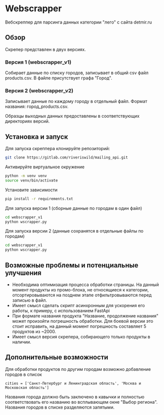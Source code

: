 
# Webscrapper 

Вебскреппер для парсинга данных категории "лего" с сайта detmir.ru



## Обзор

Скрепер представлен в двух версиях.
### Версия 1 (webscrapper_v1)
Собирает данные по списку городов, записывает в общий csv файл products.csv. В файле присутствует графа "Город".

### Версия 2 (webscrapper_v2)
Записывает данные по каждому городу в отдельный файл. Формат названия: город_products.csv.


Образцы выходных данных предоставлены в соответствующих директориях версий.


## Установка и запуск

Для запуска скреппера клонируйте репозиторий:

```bash
git clone https://gitlab.com/riveriswild/mailing_api.git
```

Активируйте виртуальное окружение
```bash
python -m venv venv  
source venv/bin/activate
```
Установите зависимости
```bash
pip install -r requirements.txt
```

Для запуска версии 1 (сборные данные по городам в один файл)

```bash
cd webscrapper_v1
python wscrapper.py

```
Для запуска версии 2 (данные сохранятся в отдельные файлы по городам)

```bash
cd webscrapper_v1
python wscrapper.py

```

## Возможные проблемы и потенциальные улучшения

- Необходима оптимизация процесса обработки страницы. На данный момент продукты из промо-блока, не относящиеся к категории, отсортировываются на позднем этапе отфильтровываются перед записью в файл.
- Имеет смысл сделать скрипт асинхронным для ускорения его работы, к примеру, с использованием FastApi
- При формате названия продукта "Название, продолжение названия" может произойти погрешность обработки. Для боевой версии это стоит исправить, на данный момент погрешность составляет 5 продуктов из ~2000.
- Имеет смысл версия скрепера, собирающего только продукты в наличии. 



## Дополнительные возможности

Для обработки продуктов по другим городам возможно добавление городов в список 

```
cities = ['Санкт-Петербург и Ленинградская область', 'Москва и Московская область']
```

Названия города должно быть заключено в кавычки и полностью соответствовать его названию во всплывающем окне "Выбор региона". Названия городов в списке разделяются запятыми.
